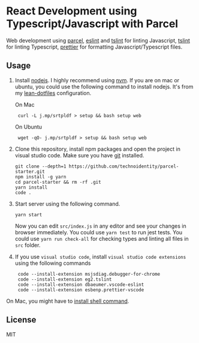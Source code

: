# React Development using Typescript/Javascript with Parcel

Web development using [parcel](https://parceljs.org), [eslint](http://eslint.org) and [tslint](https://palantir.github.io/tslint) for linting Javascript, [tslint](https://palantir.github.io/tslint/) for linting Typescript, [prettier](https://prettier.io/) for formatting Javascript/Typescript files.

## Usage

1.  Install [nodejs](https://nodejs.org/en/). I highly recommend using [nvm](https://github.com/creationix/nvm). If you are on mac or ubuntu, you could use the following command to install nodejs. It's from my [lean-dotfiles](https://gitlab.com/seartipy/lean-dotfiles) configuration.

    On Mac

         curl -L j.mp/srtpldf > setup && bash setup web

    On Ubuntu

         wget -qO- j.mp/srtpldf > setup && bash setup web

2.  Clone this repository, install npm packages and open the project in visual studio code. Make sure you have [git](https://git-scm.com/) installed.

        git clone --depth=1 https://github.com/technoidentity/parcel-starter.git
        npm install -g yarn
        cd parcel-starter && rm -rf .git
        yarn install
        code .

3.  Start server using the following command.

        yarn start

    Now you can edit `src/index.js` in any editor and see your changes in browser immediately.
    You could use `yarn test` to run jest tests.
    You could use `yarn run check-all` for checking types and linting all files in `src` folder.

4)  If you use `visual studio code`, install `visual studio code extensions` using the following commands

         code --install-extension msjsdiag.debugger-for-chrome
         code --install-extension eg2.tslint
         code --install-extension dbaeumer.vscode-eslint
         code --install-extension esbenp.prettier-vscode

On Mac, you might have to [install shell command](https://code.visualstudio.com/docs/setup/mac).

## License

MIT

